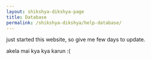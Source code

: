 ```yaml
---
layout: shikshya-dikshya-page
title: Database
permalink: /shikshya-dikshya/help-database/
---
```

just started this website, so give me few days to update.

akela mai kya kya karun :(
